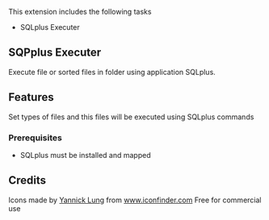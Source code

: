 This extension includes the following tasks

* SQLplus Executer
	
## SQPplus Executer
Execute file or sorted files in folder using application SQLplus.

## Features
Set types of files and this files will be executed using SQLplus commands

### Prerequisites

* SQLplus must be installed and mapped

## Credits
<div>Icons made by <a href="https://www.iconfinder.com/yanlu" title="Yannick Lung">Yannick Lung</a> from <a href="https://www.iconfinder.com/icons/315437/document_file_sql_icon" title="sql icon">www.iconfinder.com</a> Free for commercial use</div>
